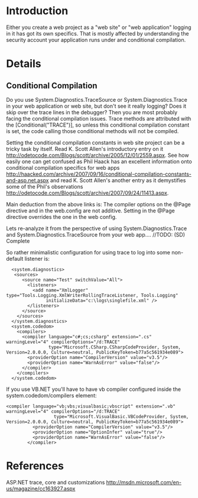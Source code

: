 # Introduction #

Either you create a web project as a "web site" or "web application" logging in it has got its own specifics.
That is mostly affected by understanding the security account your application runs under and conditional compilation.


# Details #
## Conditional Compilation ##
Do you use System.Diagnostics.TraceSource or System.Diagnostics.Trace in your web application or web site, but don't see it really logging?
Does it skip over the trace lines in the debugger?
Then you are most probably facing the conditional compilation issues. Trace methods are attributed with the [Conditional("TRACE")], so unless this conditional compilation constant is set, the code calling those conditional methods will not be compiled.

Setting the conditional compilation constants in web site project can be a tricky task by itself. Read K. Scott Allen's introductory entry on it http://odetocode.com/Blogs/scott/archive/2005/12/01/2559.aspx. See how easily one can get confused as Phil Haack has an excellent information onto conditional compilation specifics for web apps http://haacked.com/archive/2007/09/16/conditional-compilation-constants-and-asp.net.aspx and read K. Scott Allen's another entry as it demystifies some of the Phil's observations http://odetocode.com/Blogs/scott/archive/2007/09/24/11413.aspx.

Main deduction from the above links is:
The compiler options on the @Page directive and in the web.config are not additive. Setting in the @Page directive overrides the one in the web config.

Lets re-analyze it from the perspective of using System.Diagnostics.Trace and System.Diagnostics.TraceSource from your web app.... //TODO: (SD) Complete

So rather minimalistic configuration for using trace to log into some non-default listener is:
```
  <system.diagnostics>
   <sources>
      <source name="Test" switchValue="All">
        <listeners>
          <add name="XmlLogger" type="Tools.Logging.XmlWriterRollingTraceListener, Tools.Logging"
               initializeData="c:\logs\singlefile.xml" />
        </listeners>
      </source>
    </sources>
  </system.diagnostics>
  <system.codedom>
    <compilers>
      <compiler language="c#;cs;csharp" extension=".cs" warningLevel="4" compilerOptions="/d:TRACE"
                type="Microsoft.CSharp.CSharpCodeProvider, System, Version=2.0.0.0, Culture=neutral, PublicKeyToken=b77a5c561934e089">
        <providerOption name="CompilerVersion" value="v3.5"/>
        <providerOption name="WarnAsError" value="false"/>
      </compiler>
    </compilers>
  </system.codedom>
```

If you use VB.NET you'll have to have vb compiler configured inside the system.codedom/compilers element:
```
<compiler language="vb;vbs;visualbasic;vbscript" extension=".vb" warningLevel="4" compilerOptions="/d:TRACE"
                  type="Microsoft.VisualBasic.VBCodeProvider, System, Version=2.0.0.0, Culture=neutral, PublicKeyToken=b77a5c561934e089">
          <providerOption name="CompilerVersion" value="v3.5"/>
          <providerOption name="OptionInfer" value="true"/>
          <providerOption name="WarnAsError" value="false"/>
        </compiler>
```

# References #
ASP.NET trace, core and customizations
http://msdn.microsoft.com/en-us/magazine/cc163927.aspx